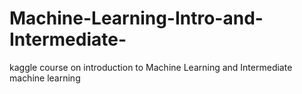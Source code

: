 # Machine-Learning-Intro-and-Intermediate-
kaggle course on introduction to Machine Learning and Intermediate machine learning

